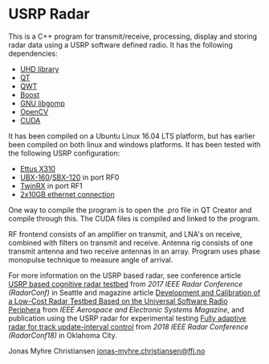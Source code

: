 # USRP Radar
This is a C++ program for transmit/receive, processing, display and storing radar data using a USRP software defined radio. It has the following dependencies:
* [UHD library](https://github.com/EttusResearch/uhd)
* [QT](https://www.qt.io/developers/)
* [QWT](http://qwt.sourceforge.net/)
* [Boost](https://www.boost.org/)
* [GNU libgomp](https://gcc.gnu.org/onlinedocs/libgomp/)
* [OpenCV](https://opencv.org/)
* [CUDA](https://developer.nvidia.com/cuda-downloads)

It has been compiled on a Ubuntu Linux 16.04 LTS platform, but has earlier been compiled on both linux and windows platforms. It has been tested with the following USRP configuration:
* [Ettus X310](https://kb.ettus.com/X300/X310)
* [UBX-160](https://www.ettus.com/product/details/UBX160)/[SBX-120](https://www.ettus.com/product/details/SBX120) in port RF0
* [TwinRX](https://www.ettus.com/product/details/TwinRX) in port RF1
* [2x10GB ethernet connection](https://www.ettus.com/product/details/10GIGE-KIT)

One way to compile the program is to open the .pro file in QT Creator and compile through this. The CUDA files is compiled and linked to the program.

RF frontend consists of an amplifier on transmit, and LNA's on receive, combined with filters on transmit and receive. Antenna rig consists of one transmit antenna and two receive antennas in an array. Program uses phase monopulse technique to measure angle of arrival.

For more information on the USRP based radar, see conference article [USRP based cognitive radar testbed](https://www.researchgate.net/publication/317702929_USRP_based_cognitive_radar_testbed) from *2017 IEEE Radar Conference (RadarConf)* in Seattle and magazine article [Development and Calibration of a Low-Cost Radar Testbed Based on the Universal Software Radio Periphera](https://www.researchgate.net/publication/338650084_Development_and_Calibration_of_a_Low-Cost_Radar_Testbed_Based_on_the_Universal_Software_Radio_Peripheral) from *IEEE Aerospace and Electronic Systems Magazine*, and publication using the USRP radar for experimental testing [Fully adaptive radar for track update-interval control](https://www.researchgate.net/publication/325915199_Fully_adaptive_radar_for_track_update-interval_control) from *2018 IEEE Radar Conference (RadarConf18)* in Oklahoma City.


Jonas Myhre Christiansen <jonas-myhre.christiansen@ffi.no>
